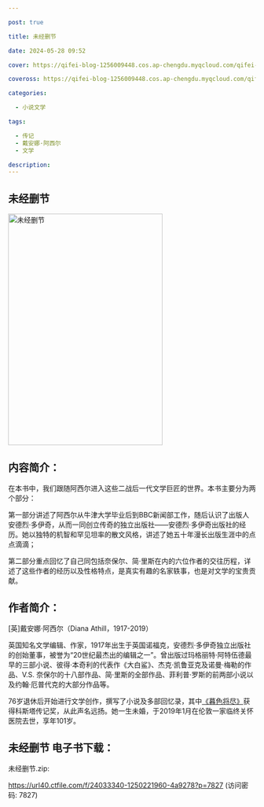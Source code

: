 ```yaml
---

post: true

title: 未经删节

date: 2024-05-28 09:52

cover: https://qifei-blog-1256009448.cos.ap-chengdu.myqcloud.com/qifei-blog/65f800589f345e8d0330c5c0.jpg

coveross: https://qifei-blog-1256009448.cos.ap-chengdu.myqcloud.com/qifei-blog/65f800589f345e8d0330c5c0.jpg

categories:

  - 小说文学

tags:

  - 传记
  - 戴安娜·阿西尔
  - 文学

description:
---
```


## 未经删节
<img alt="未经删节 " class="aligncenter loaded" data-was-processed="true" decoding="async" fetchpriority="high" height="471" src="https://qifei-blog-1256009448.cos.ap-chengdu.myqcloud.com/qifei-blog/65f800589f345e8d0330c5c0.jpg " style="cursor: zoom-in;" width="314"/>

## 内容简介：

在本书中，我们跟随阿西尔进入这些二战后一代文学巨匠的世界。本书主要分为两个部分：

第一部分讲述了阿西尔从牛津大学毕业后到BBC新闻部工作，随后认识了出版人安德烈·多伊奇，从而一同创立传奇的独立出版社——安德烈·多伊奇出版社的经历。她以独特的机智和罕见坦率的散文风格，讲述了她五十年漫长出版生涯中的点点滴滴；

第二部分重点回忆了自己同包括奈保尔、简·里斯在内的六位作者的交往历程，详述了这些作者的经历以及性格特点，是真实有趣的名家轶事，也是对文学的宝贵贡献。

## 作者简介：

[英]戴安娜·阿西尔（Diana Athill，1917-2019）

英国知名文学编辑、作家，1917年出生于英国诺福克，安德烈·多伊奇独立出版社的创始董事，被誉为“20世纪最杰出的编辑之一”。曾出版过玛格丽特·阿特伍德最早的三部小说、彼得·本奇利的代表作《大白鲨》、杰克·凯鲁亚克及诺曼·梅勒的作品、V.S. 奈保尔的十八部作品、简·里斯的全部作品、菲利普·罗斯的前两部小说以及约翰·厄普代克的大部分作品等。

76岁退休后开始进行文学创作，撰写了小说及多部回忆录，其中<a href="https://www.huibooks.com/5240.html">《暮色将尽》</a>获得科斯塔传记奖，从此声名远扬。她一生未婚，于2019年1月在伦敦一家临终关怀医院去世，享年101岁。

## 未经删节 电子书下载：



未经删节.zip: 

https://url40.ctfile.com/f/24033340-1250221960-4a9278?p=7827 (访问密码: 7827)
